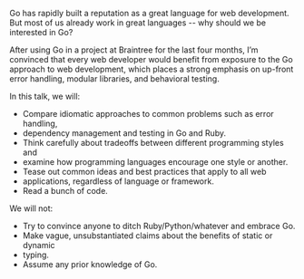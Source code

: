 Go has rapidly built a reputation as a great language for web development. But
most of us already work in great languages  -- why should we be interested in
Go?

After using Go in a project at Braintree for the last four months, I’m
convinced that every web developer would benefit from exposure to the Go
approach to web development, which places a strong emphasis on up-front error
handling, modular libraries, and behavioral testing.

In this talk, we will:
  * Compare idiomatic approaches to common problems such as error handling,
  * dependency management and testing in Go and Ruby.
  * Think carefully about tradeoffs between different programming styles and
  * examine how programming languages encourage one style or another.
  * Tease out common ideas and best practices that apply to all web
  * applications, regardless of language or framework.
  * Read a bunch of code.

We will not:
  * Try to convince anyone to ditch Ruby/Python/whatever and embrace Go.
  * Make vague, unsubstantiated claims about the benefits of static or dynamic
  * typing.
  * Assume any prior knowledge of Go.
